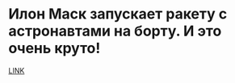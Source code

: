 # Илон Маск запускает ракету с астронавтами на борту. И это очень круто!



[LINK](https://varlamov.ru/3910312.html)